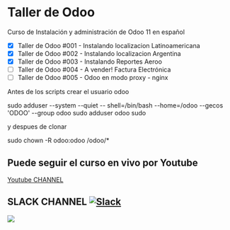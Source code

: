 # Taller de Odoo
Curso de Instalación y administración de Odoo 11 en español

- [x]  Taller de Odoo #001 - Instalando localizacion Latinoamericana
- [x]  Taller de Odoo #002 - Instalando localizacion Argentina
- [x]  Taller de Odoo #003 - Instalando Reportes Aeroo
- [ ]  Taller de Odoo #004 - A vender! Factura Electrónica
- [ ]  Taller de Odoo #005 - Odoo en modo proxy - nginx

Antes de los scripts crear el usuario odoo

sudo adduser --system --quiet -- shell=/bin/bash --home=/odoo --gecos 'ODOO' --group odoo 
sudo adduser odoo sudo

y despues de clonar

sudo chown -R odoo:odoo /odoo/*

## Puede seguir el curso en vivo por Youtube 
[Youtube CHANNEL](https://www.youtube.com/user/martinjavierllanos)

## SLACK CHANNEL [![Slack](https://cdn.brandfolder.io/5H442O3W/as/6c5cx0st/Slack%20RGB.png?height=32)](https://taller-de-odoo.slack.com)

![](https://odoocdn.com/openerp_website/static/src/img/assets/png/odoo_community_member_rgb.png)

